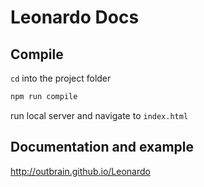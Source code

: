 Leonardo Docs 
=============

## Compile

`cd` into the project folder

```bash
npm run compile
```

run local server and navigate to `index.html`

## Documentation and example

http://outbrain.github.io/Leonardo
